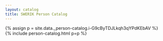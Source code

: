 ```yaml
---
layout: catalog
title: SWERIK Person Catalog
---
```

{% assign p = site.data._person-catalog.i-G9cByTDJLkqh3qYPdKEbAV %}
{% include person-catalog.html p=p %}

